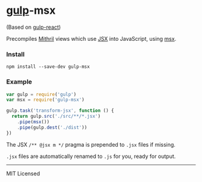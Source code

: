 # [gulp]()-msx

(Based on [gulp-react](https://github.com/sindresorhus/gulp-react))

Precompiles [Mithril](http://lhorie.github.io/mithril/) views which use
[JSX](http://facebook.github.io/react/docs/jsx-in-depth.html) into
JavaScript, using [msx](https://github.com/insin/msx).

### Install

```
npm install --save-dev gulp-msx
```

### Example

```javascript
var gulp = require('gulp')
var msx = require('gulp-msx')

gulp.task('transform-jsx', function () {
  return gulp.src('./src/**/*.jsx')
    .pipe(msx())
    .pipe(gulp.dest('./dist'))
})
```

The JSX `/** @jsx m */` pragma is prepended to `.jsx` files if missing.

`.jsx` files are automatically renamed to `.js` for you, ready for output.

---

MIT Licensed